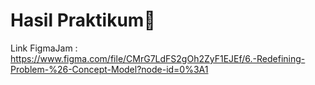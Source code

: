 # Hasil Praktikum:rocket:

Link FigmaJam : https://www.figma.com/file/CMrG7LdFS2gOh2ZyF1EJEf/6.-Redefining-Problem-%26-Concept-Model?node-id=0%3A1